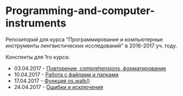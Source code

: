 # Programming-and-computer-instruments
Репозиторий для курса "Программирование и компьютерные инструменты лингвистических исследований" в 2016-2017 уч. году.

Конспекты для 1го курса:

* 03.04.2017 - [Повторение, comprehensions, форматирование](https://github.com/ElizavetaKuzmenko/Programming-and-computer-instruments/blob/master/seminars/2017.04.03%20%D0%9F%D0%BE%D0%B2%D1%82%D0%BE%D1%80%D0%B5%D0%BD%D0%B8%D0%B5%2C%20comprehensions%2C%20format.ipynb)
* 10.04.2017 - [Работа с файлами и папками](https://github.com/ElizavetaKuzmenko/Programming-and-computer-instruments/blob/master/seminars/2017.04.10%20%D0%A0%D0%B0%D0%B1%D0%BE%D1%82%D0%B0%20%D1%81%20%D1%84%D0%B0%D0%B9%D0%BB%D0%B0%D0%BC%D0%B8%20%D0%B8%20%D0%BF%D0%B0%D0%BF%D0%BA%D0%B0%D0%BC%D0%B8.ipynb)
* 17.04.2017 - [Функция os.walk()](https://github.com/ElizavetaKuzmenko/Programming-and-computer-instruments/blob/master/seminars/2017.04.17%20os.walk().ipynb)
* 24.04.2017 - [Ошибки и исключения](https://github.com/ElizavetaKuzmenko/Programming-and-computer-instruments/blob/master/seminars/Errors-and-Exceptions.ipynb)
